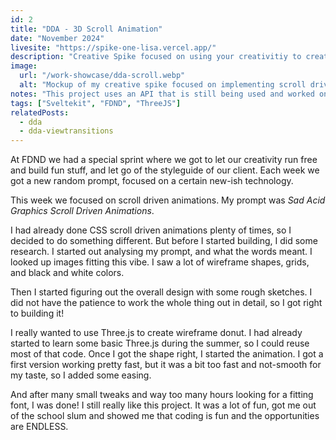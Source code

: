 ```yaml
---
id: 2
title: "DDA - 3D Scroll Animation"
date: "November 2024"
livesite: "https://spike-one-lisa.vercel.app/"
description: "Creative Spike focused on using your creativitiy to create a scroll driven animation."
image: 
  url: "/work-showcase/dda-scroll.webp"
  alt: "Mockup of my creative spike focused on implementing scroll driven animations in the Dutch Digital Agencies website,"
notes: "This project uses an API that is still being used and worked on/with by other students. This means that this project may not work anymore."
tags: ["Sveltekit", "FDND", "ThreeJS"]
relatedPosts:
  - dda
  - dda-viewtransitions
---
```


At FDND we had a special sprint where we got to let our creativity run free and build fun stuff, and let go of the styleguide of our client. Each week we got a new random prompt, focused on a certain new-ish technology.

This week we focused on scroll driven animations. My prompt was <em>Sad Acid Graphics Scroll Driven Animations</em>.

I had already done CSS scroll driven animations plenty of times, so I decided to do something different. But before I started building, I did some research. I started out analysing my prompt, and what the words meant. I looked up images fitting this vibe. I saw a lot of wireframe shapes, grids, and black and white colors.

Then I started figuring out the overall design with some rough sketches. I did not have the patience to work the whole thing out in detail, so I got right to building it!

I really wanted to use Three.js to create wireframe donut. I had already started to learn some basic Three.js during the summer, so I could reuse most of that code. 
Once I got the shape right, I started the animation. I got a first version working pretty fast, but it was a bit too fast and not-smooth for my taste, so I added some easing.

And after many small tweaks and way too many hours looking for a fitting font, I was done! I still really like this project. It was a lot of fun, got me out of the school slum and showed me that coding is fun and the opportunities are ENDLESS.